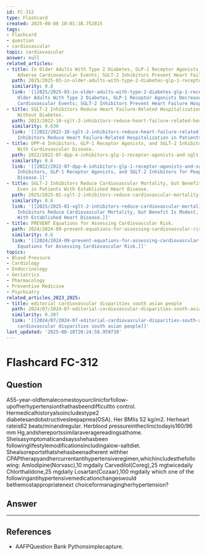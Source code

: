 ```yaml
---
id: FC-312
type: Flashcard
created: 2025-08-08 10:01:38.752815
tags:
- Flashcard
- question
- cardiovascular
topic: cardiovascular
answer: null
related_articles:
- title: In Older Adults With Type 2 Diabetes, GLP-1 Receptor Agonists Decrease Major
    Adverse Cardiovascular Events; SGLT-2 Inhibitors Prevent Heart Failure Hospitalizations.
  path: 2025/2025-03-in-older-adults-with-type-2-diabetes-glp-1-receptor-agonists.md
  similarity: 0.8
  link: '[[2025/2025-03-in-older-adults-with-type-2-diabetes-glp-1-receptor-agonists|In
    Older Adults With Type 2 Diabetes, GLP-1 Receptor Agonists Decrease Major Adverse
    Cardiovascular Events; SGLT-2 Inhibitors Prevent Heart Failure Hospitalizations.]]'
- title: SGLT-2 Inhibitors Reduce Heart Failure-Related Hospitalization in Patients
    Without Diabetes.
  path: 2022/2022-10-sglt-2-inhibitors-reduce-heart-failure-related-hospitalizati.md
  similarity: 0.636
  link: '[[2022/2022-10-sglt-2-inhibitors-reduce-heart-failure-related-hospitalizati|SGLT-2
    Inhibitors Reduce Heart Failure-Related Hospitalization in Patients Without Diabetes.]]'
- title: DPP-4 Inhibitors, GLP-1 Receptor Agonists, and SGLT-2 Inhibitors for People
    With Cardiovascular Disease.
  path: 2022/2022-07-dpp-4-inhibitors-glp-1-receptor-agonists-and-sglt-2-inhibito.md
  similarity: 0.6
  link: '[[2022/2022-07-dpp-4-inhibitors-glp-1-receptor-agonists-and-sglt-2-inhibito|DPP-4
    Inhibitors, GLP-1 Receptor Agonists, and SGLT-2 Inhibitors for People With Cardiovascular
    Disease.]]'
- title: SGLT-2 Inhibitors Reduce Cardiovascular Mortality, but Benefit Is Modest,
    Even in Patients With Established Heart Disease.
  path: 2025/2025-01-sglt-2-inhibitors-reduce-cardiovascular-mortality-but-benefi.md
  similarity: 0.6
  link: '[[2025/2025-01-sglt-2-inhibitors-reduce-cardiovascular-mortality-but-benefi|SGLT-2
    Inhibitors Reduce Cardiovascular Mortality, but Benefit Is Modest, Even in Patients
    With Established Heart Disease.]]'
- title: PREVENT Equations for Assessing Cardiovascular Risk.
  path: 2024/2024-09-prevent-equations-for-assessing-cardiovascular-risk.md
  similarity: 0.6
  link: '[[2024/2024-09-prevent-equations-for-assessing-cardiovascular-risk|PREVENT
    Equations for Assessing Cardiovascular Risk.]]'
topics:
- Blood Pressure
- Cardiology
- Endocrinology
- Geriatrics
- Pharmacology
- Preventive Medicine
- Psychiatry
related_articles_2023_2025:
- title: editorial cardiovascular disparities south asian people
  path: 2024/07/2024-07-editorial-cardiovascular-disparities-south-asian-people.md
  similarity: 0.307
  link: '[[2024/07/2024-07-editorial-cardiovascular-disparities-south-asian-people|editorial
    cardiovascular disparities south asian people]]'
last_updated: '2025-08-10T20:24:58.959738'
---
```


# Flashcard FC-312

## Question

A55-year-oldfemalecomestoyourclinicforfollow-upofherhypertensionthathasbeendifficultto control. Hermedicalhistoryalsoincludestype2 diabetesandobstructivesleepapnea(OSA). Her BMIis 52 kg/m2. Herheart rateis62 beats/minandregular. Herblood pressureintheclinictodayis160/96 mm Hg,andshereportssimilaraveragereadingsathome. Sheisasymptomaticandsaysshehasbeen followinglifestylemodificationsincludingalow-saltdiet. Shealsoreportsthatshehasbeenadherent withher CPAPtherapyandhercurrentantihypertensiveregimen,whichincludesthefollowing: Amlodipine(Norvasc),10 mgdaily Carvedilol(Coreg),25 mgtwicedaily Chlorthalidone,25 mgdaily Losartan(Cozaar),100 mgdaily which one of the followingantihypertensivemedicationchangeswould bethemostappropriatenext choiceformanagingherhypertension?

## Answer

****

## References

- AAFPQuestion Bank Pythonsimplecapture.

